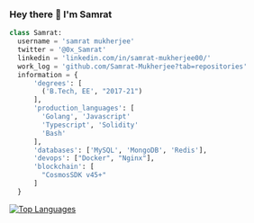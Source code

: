 ### Hey there 👋 I'm Samrat

```python
class Samrat:
  username = 'samrat mukherjee'  
  twitter = '@0x_Samrat'
  linkedin = 'linkedin.com/in/samrat-mukherjee00/'
  work_log = 'github.com/Samrat-Mukherjee?tab=repositories'
  information = {
      'degrees': [
        ('B.Tech, EE', "2017-21")
      ],      
      'production_languages': [
        'Golang', 'Javascript'
        'Typescript', 'Solidity' 
        'Bash'
      ],
      'databases': ['MySQL', 'MongoDB', 'Redis'],
      'devops': ["Docker", "Nginx"],
      'blockchain': [
        "CosmosSDK v45+"
      ]
  }
```



 [![Top Languages](https://github-readme-stats.vercel.app/api/top-langs/?username=Samrat-Mukherjee&layout=compact&theme=monokai)](https://github.com/anuraghazra/github-readme-stats)
